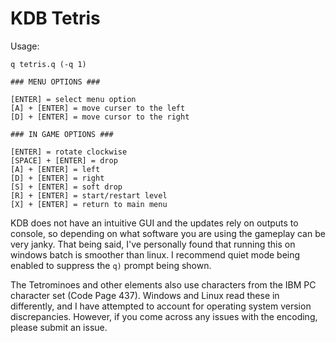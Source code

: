 # KDB Tetris

Usage:
```
q tetris.q (-q 1)

### MENU OPTIONS ###

[ENTER] = select menu option
[A] + [ENTER] = move curser to the left
[D] + [ENTER] = move cursor to the right

### IN GAME OPTIONS ###

[ENTER] = rotate clockwise
[SPACE] + [ENTER] = drop
[A] + [ENTER] = left
[D] + [ENTER] = right
[S] + [ENTER] = soft drop
[R] + [ENTER] = start/restart level
[X] + [ENTER] = return to main menu
```
KDB does not have an intuitive GUI and the updates rely on outputs to console, so depending on what software you are using the gameplay can be very janky. That being said, I've personally found that running this on windows batch is smoother than linux. I recommend quiet mode being enabled to suppress the `q)` prompt being shown.

The Tetrominoes and other elements also use characters from the IBM PC character set (Code Page 437). Windows and Linux read these in differently, and I have attempted to account for operating system version discrepancies. However, if you come across any issues with the encoding, please submit an issue.
